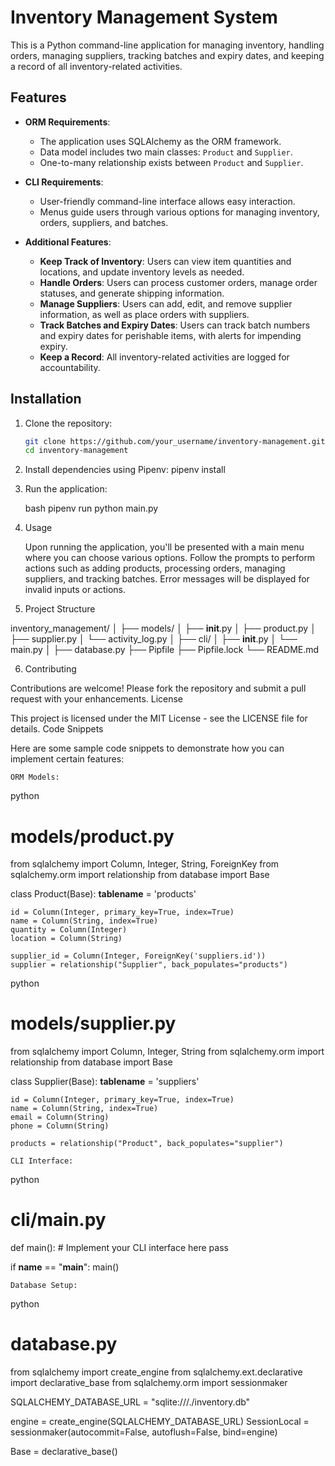 # Inventory Management System

This is a Python command-line application for managing inventory, handling orders, managing suppliers, tracking batches and expiry dates, and keeping a record of all inventory-related activities.

## Features

- **ORM Requirements**:
  - The application uses SQLAlchemy as the ORM framework.
  - Data model includes two main classes: `Product` and `Supplier`.
  - One-to-many relationship exists between `Product` and `Supplier`.

- **CLI Requirements**:
  - User-friendly command-line interface allows easy interaction.
  - Menus guide users through various options for managing inventory, orders, suppliers, and batches.

- **Additional Features**:
  - **Keep Track of Inventory**: Users can view item quantities and locations, and update inventory levels as needed.
  - **Handle Orders**: Users can process customer orders, manage order statuses, and generate shipping information.
  - **Manage Suppliers**: Users can add, edit, and remove supplier information, as well as place orders with suppliers.
  - **Track Batches and Expiry Dates**: Users can track batch numbers and expiry dates for perishable items, with alerts for impending expiry.
  - **Keep a Record**: All inventory-related activities are logged for accountability.

## Installation

1. Clone the repository:
   ```bash
   git clone https://github.com/your_username/inventory-management.git
   cd inventory-management

2. Install dependencies using Pipenv:
        pipenv install

3. Run the application:

    bash
       pipenv run python main.py

4. Usage

    Upon running the application, you'll be presented with a main menu where you can choose various options.
    Follow the prompts to perform actions such as adding products, processing orders, managing suppliers, and tracking batches.
    Error messages will be displayed for invalid inputs or actions.

5. Project Structure

inventory_management/
│
├── models/
│   ├── __init__.py
│   ├── product.py
│   ├── supplier.py
│   └── activity_log.py
│
├── cli/
│   ├── __init__.py
│   └── main.py
│
├── database.py
├── Pipfile
├── Pipfile.lock
└── README.md

6. Contributing

Contributions are welcome! Please fork the repository and submit a pull request with your enhancements.
License

This project is licensed under the MIT License - see the LICENSE file for details.
Code Snippets

Here are some sample code snippets to demonstrate how you can implement certain features:

    ORM Models:

python

# models/product.py
from sqlalchemy import Column, Integer, String, ForeignKey
from sqlalchemy.orm import relationship
from database import Base

class Product(Base):
    __tablename__ = 'products'

    id = Column(Integer, primary_key=True, index=True)
    name = Column(String, index=True)
    quantity = Column(Integer)
    location = Column(String)

    supplier_id = Column(Integer, ForeignKey('suppliers.id'))
    supplier = relationship("Supplier", back_populates="products")

python

# models/supplier.py
from sqlalchemy import Column, Integer, String
from sqlalchemy.orm import relationship
from database import Base

class Supplier(Base):
    __tablename__ = 'suppliers'

    id = Column(Integer, primary_key=True, index=True)
    name = Column(String, index=True)
    email = Column(String)
    phone = Column(String)

    products = relationship("Product", back_populates="supplier")

    CLI Interface:

python

# cli/main.py
def main():
    # Implement your CLI interface here
    pass

if __name__ == "__main__":
    main()

    Database Setup:

python

# database.py
from sqlalchemy import create_engine
from sqlalchemy.ext.declarative import declarative_base
from sqlalchemy.orm import sessionmaker

SQLALCHEMY_DATABASE_URL = "sqlite:///./inventory.db"

engine = create_engine(SQLALCHEMY_DATABASE_URL)
SessionLocal = sessionmaker(autocommit=False, autoflush=False, bind=engine)

Base = declarative_base()
